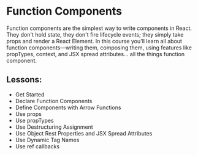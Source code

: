 # Function Components

Function components are the simplest way to write components in React. They don't hold state, they don't fire lifecycle events; they simply take props and render a React Element. In this course you'll learn all about function components—writing them, composing them, using features like propTypes, context, and JSX spread attributes... all the things function component.

## Lessons:

- Get Started
- Declare Function Components
- Define Components with Arrow Functions
- Use props
- Use propTypes
- Use Destructuring Assignment
- Use Object Rest Properties and JSX Spread Attributes
- Use Dynamic Tag Names
- Use ref callbacks
